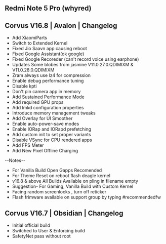 ## Redmi Note 5 Pro (whyred) 

## Corvus V16.8 | Avalon | Changelog

- Add XiaomiParts
- Switch to Extended Kernel
- Fixed Jio Saavn app causing reboot
- Fixed Google Assistant(ok google)
- Fixed Google Recoreder (can't record voice using earphone)
- Updates Some blobes from jasmine V11.0.27.0.QDIMIXM & V11.0.28.0.QDIMIXM 
- Zram always use lz4 for compression
- Enable debug performance tuning
- Disable kpti
- Don't pin camera app in memory
- Add Sustained Performance Mode
- Add required GPU props
- Add lmkd configuration properties
- Introduce memory management tweaks
- Add Overlay for UI Smoother
- Enable auto-power-save modes
- Enable IORap and IORapd prefetching
- Add custom init to set proper variants
- Disable VSync for CPU rendered apps
- Add FPS Meter
- Add New Pixel Offline Charging

--Notes--

- For Vanilla Build Open Gapps Recomended
- For Theme Reset on reboot flash deagle kernel
- v16.8 & above All Builds Available on pling in filename empty
- Suggestion- For Gaming, Vanilla Build with Custom Kernel
- Facing random screenlocks , turn off reticker
- Flash frimware available on support group by typing #recommendedfw

## Corvus V16.7 | Obsidian | Changelog

- Initial official build
- Switched to User & Enforcing build
- SafetyNet pass without root
